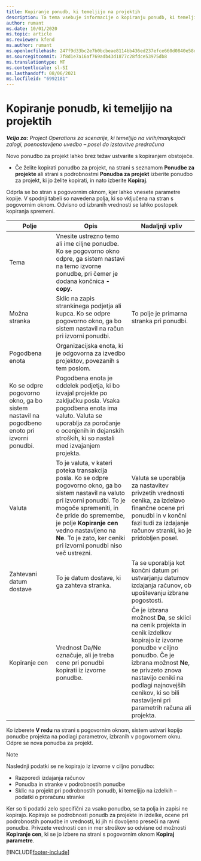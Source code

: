 ```yaml
---
title: Kopiranje ponudb, ki temeljijo na projektih
description: Ta tema vsebuje informacije o kopiranju ponudb, ki temeljijo na projektih, v storitvi Project Operations.
author: rumant
ms.date: 10/01/2020
ms.topic: article
ms.reviewer: kfend
ms.author: rumant
ms.openlocfilehash: 247f9d33bc2e7b0bcbeae8114bb436ed237efce660d0840e58d536d2a290639e
ms.sourcegitcommit: 7f8d1e7a16af769adb43d1877c28fdce53975db8
ms.translationtype: MT
ms.contentlocale: sl-SI
ms.lasthandoff: 08/06/2021
ms.locfileid: "6992181"
---
```

# <a name="copy-project-based-quotes"></a>Kopiranje ponudb, ki temeljijo na projektih

_**Velja za:** Project Operations za scenarije, ki temeljijo na virih/manjkajoči zalogi, poenostavljeno uvedbo – posel do izstavitve predračuna_

Novo ponudbo za projekt lahko brez težav ustvarite s kopiranjem obstoječe. 

- Če želite kopirati ponudbo za projekt, na strani s seznamom **Ponudbe za projekte** ali strani s podrobnostmi **Ponudba za projekt** izberite ponudbo za projekt, ki jo želite kopirati, in nato izberite **Kopiraj**.

Odprla se bo stran s pogovornim oknom, kjer lahko vnesete parametre kopije. V spodnji tabeli so navedena polja, ki so vključena na stran s pogovornim oknom. Odvisno od izbranih vrednosti se lahko postopek kopiranja spremeni.

| **Polje** | **Opis** | **Nadaljnji vpliv** |
| --- | --- | --- |
| Tema | Vnesite ustrezno temo ali ime ciljne ponudbe. Ko se pogovorno okno odpre, ga sistem nastavi na temo izvorne ponudbe, pri čemer je dodana končnica **-copy**. | |
| Možna stranka | Sklic na zapis strankinega podjetja ali kupca. Ko se odpre pogovorno okno, ga bo sistem nastavil na račun pri izvorni ponudbi. | To polje je primarna stranka pri ponudbi. |
| Pogodbena enota | Organizacijska enota, ki je odgovorna za izvedbo projektov, povezanih s tem poslom.
Ko se odpre pogovorno okno, ga bo sistem nastavil na pogodbeno enoto pri izvorni ponudbi. | Pogodbena enota je oddelek podjetja, ki bo izvajal projekte po zaključku posla. Vsaka pogodbena enota ima valuto. Valuta se uporablja za poročanje o ocenjenih in dejanskih stroških, ki so nastali med izvajanjem projekta. |
| Valuta | To je valuta, v kateri poteka transakcija posla. Ko se odpre pogovorno okno, ga bo sistem nastavil na valuto pri izvorni ponudbi. To je mogoče spremeniti, in če pride do spremembe, je polje **Kopiranje cen** vedno nastavljeno na **Ne**. To je zato, ker ceniki pri izvorni ponudbi niso več ustrezni. | Valuta se uporablja za nastavitev privzetih vrednosti cenika, za izdelavo finančne ocene pri ponudbi in v končni fazi tudi za izdajanje računov stranki, ko je pridobljen posel. |
| Zahtevani datum dostave | To je datum dostave, ki ga zahteva stranka. | Ta se uporablja kot končni datum pri ustvarjanju datumov izdajanja računov, ob upoštevanju izbrane pogostosti. |
| Kopiranje cen | Vrednost Da/Ne označuje, ali je treba cene pri ponudbi kopirati iz izvorne ponudbe. | Če je izbrana možnost **Da**, se sklici na cenik projekta in cenik izdelkov kopirajo iz izvorne ponudbe v ciljno ponudbo. Če je izbrana možnost **Ne**, se privzeto znova nastavijo ceniki na podlagi najnovejših cenikov, ki so bili nastavljeni pri parametrih računa ali projekta. |

Ko izberete **V redu** na strani s pogovornim oknom, sistem ustvari kopijo ponudbe projekta na podlagi parametrov, izbranih v pogovornem oknu. Odpre se nova ponudba za projekt. 

> [!NOTE]
> Naslednji podatki se ne kopirajo iz izvorne v ciljno ponudbo:
>
> - Razporedi izdajanja računov
> - Ponudba in stranke v podrobnostih ponudbe
> - Sklic na projekt pri podrobnostih ponudb, ki temeljijo na izdelkih – podatki o proračunu stranke
>
>Ker so ti podatki zelo specifični za vsako ponudbo, se ta polja in zapisi ne kopirajo. Kopirajo se podrobnosti ponudb za projekte in izdelke, ocene pri podrobnostih ponudbe in vrednosti, ki jih ni dovoljeno preseči na ravni ponudbe. Privzete vrednosti cen in mer stroškov so odvisne od možnosti **Kopiranje cen**, ki se jo izbere na strani s pogovornim oknom **Kopiraj parametre**.


[!INCLUDE[footer-include](../includes/footer-banner.md)]